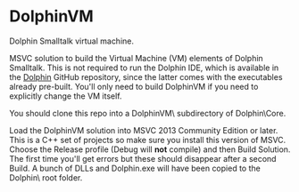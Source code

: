 # DolphinVM
Dolphin Smalltalk virtual machine. 

MSVC solution to build the Virtual Machine (VM) elements of Dolphin Smalltalk. This is not required to run the Dolphin IDE, which is available in the [Dolphin](https://github.com/objectarts/Dolphin) GitHub repository, since the latter comes with the executables already pre-built. You'll only need to build DolphinVM if you need to explicitly change the VM itself.

You should clone this repo into a DolphinVM\ subdirectory of Dolphin\Core\.

Load the DolphinVM solution into MSVC 2013 Community Edition or later. This is a C++ set of projects so make sure you install this version of MSVC. Choose the Release profile (Debug will **not** compile) and then Build Solution. The first time you'll get errors but these should disappear after a second Build. A bunch of DLLs and Dolphin.exe will have been copied to the Dolphin\ root folder.